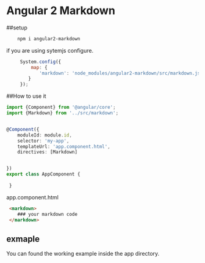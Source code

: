 # Angular 2 Markdown

##setup

```bash
    npm i angular2-markdown    
```

if you are using sytemjs configure.

```javascript
     System.config({
         map: {
            'markdown': 'node_modules/angular2-markdown/src/markdown.js' 
        }
     });
```

##How to use it
```typescript
import {Component} from '@angular/core';
import {Markdown} from '../src/markdown';


@Component({
    moduleId: module.id,
    selector: 'my-app',
    templateUrl: 'app.component.html',
    directives: [Markdown]


})
export class AppComponent {
    
 }

```
app.component.html
```html
 <markdown>
    ### your markdown code
 </markdown>

```

## exmaple

You can found the working example inside the app directory.



